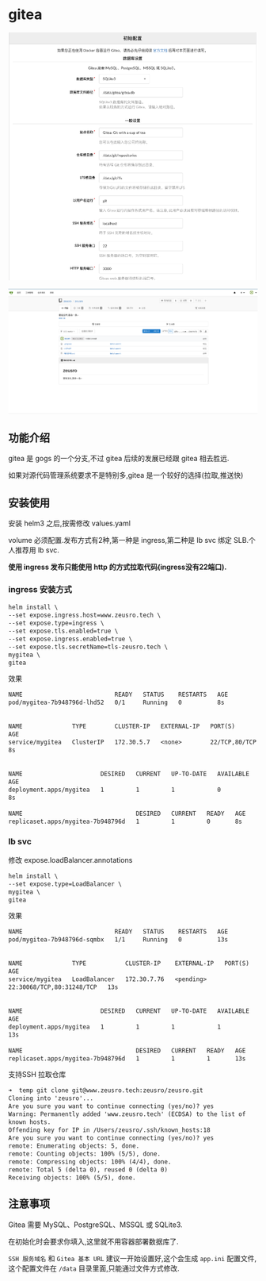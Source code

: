 # gitea

![img](1.png)

![img](2.png)

## 功能介绍

gitea 是 gogs 的一个分支,不过 gitea 后续的发展已经跟 gitea 相去胜远.

如果对源代码管理系统要求不是特别多,gitea 是一个较好的选择(拉取,推送快)

## 安装使用

安装 helm3 之后,按需修改 values.yaml

volume 必须配置.发布方式有2种,第一种是 ingress,第二种是 lb svc 绑定 SLB.个人推荐用 lb svc.

**使用 ingress 发布只能使用 http 的方式拉取代码(ingress没有22端口).**

### ingress 安装方式

```
helm install \
--set expose.ingress.host=www.zeusro.tech \
--set expose.type=ingress \
--set expose.tls.enabled=true \
--set expose.ingress.enabled=true \
--set expose.tls.secretName=tls-zeusro.tech \
mygitea \
gitea
```

效果

```
NAME                          READY   STATUS    RESTARTS   AGE
pod/mygitea-7b948796d-lhd52   0/1     Running   0          8s


NAME              TYPE        CLUSTER-IP   EXTERNAL-IP   PORT(S)         AGE
service/mygitea   ClusterIP   172.30.5.7   <none>        22/TCP,80/TCP   8s


NAME                      DESIRED   CURRENT   UP-TO-DATE   AVAILABLE   AGE
deployment.apps/mygitea   1         1         1            0           8s

NAME                                DESIRED   CURRENT   READY   AGE
replicaset.apps/mygitea-7b948796d   1         1         0       8s
```

### lb svc

修改
expose.loadBalancer.annotations

```
helm install \
--set expose.type=LoadBalancer \
mygitea \
gitea
```

效果

```
NAME                          READY   STATUS    RESTARTS   AGE
pod/mygitea-7b948796d-sqmbx   1/1     Running   0          13s


NAME              TYPE           CLUSTER-IP    EXTERNAL-IP   PORT(S)                     AGE
service/mygitea   LoadBalancer   172.30.7.76   <pending>     22:30068/TCP,80:31248/TCP   13s


NAME                      DESIRED   CURRENT   UP-TO-DATE   AVAILABLE   AGE
deployment.apps/mygitea   1         1         1            1           13s

NAME                                DESIRED   CURRENT   READY   AGE
replicaset.apps/mygitea-7b948796d   1         1         1       13s
```

支持SSH 拉取仓库

```
➜  temp git clone git@www.zeusro.tech:zeusro/zeusro.git
Cloning into 'zeusro'...
Are you sure you want to continue connecting (yes/no)? yes
Warning: Permanently added 'www.zeusro.tech' (ECDSA) to the list of known hosts.
Offending key for IP in /Users/zeusro/.ssh/known_hosts:18
Are you sure you want to continue connecting (yes/no)? yes
remote: Enumerating objects: 5, done.
remote: Counting objects: 100% (5/5), done.
remote: Compressing objects: 100% (4/4), done.
remote: Total 5 (delta 0), reused 0 (delta 0)
Receiving objects: 100% (5/5), done.
```

## 注意事项

Gitea 需要 MySQL、PostgreSQL、MSSQL 或 SQLite3.

在初始化时会要求你填入,这里就不用容器部署数据库了.

`SSH 服务域名` 和 `Gitea 基本 URL` 建议一开始设置好,这个会生成 `app.ini` 配置文件,这个配置文件在 `/data` 目录里面,只能通过文件方式修改.

